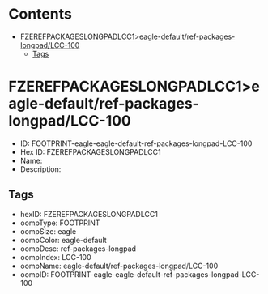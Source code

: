 



Contents
========

* [FZEREFPACKAGESLONGPADLCC1>eagle-default/ref-packages-longpad/LCC-100](#fzerefpackageslongpadlcc1eagle-defaultref-packages-longpadlcc-100)
	* [Tags](#tags)

# FZEREFPACKAGESLONGPADLCC1>eagle-default/ref-packages-longpad/LCC-100

- ID: FOOTPRINT-eagle-eagle-default-ref-packages-longpad-LCC-100
- Hex ID: FZEREFPACKAGESLONGPADLCC1
- Name: 
- Description: 

## Tags

- hexID: FZEREFPACKAGESLONGPADLCC1
- oompType: FOOTPRINT
- oompSize: eagle
- oompColor: eagle-default
- oompDesc: ref-packages-longpad
- oompIndex: LCC-100
- oompName: eagle-default/ref-packages-longpad/LCC-100
- oompID: FOOTPRINT-eagle-eagle-default-ref-packages-longpad-LCC-100
